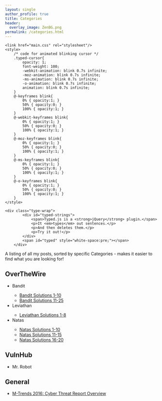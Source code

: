 ```yaml
---
layout: single
author_profile: true
title: Categories
header:
  overlay_image: ZenBG.png
permalink: /categories.html
---
```


<script>
    $(function(){
        $("#typed").typed({
            // strings: ["Typed.js is a <strong>jQuery</strong> plugin.", "It <em>types</em> out sentences.", "And then deletes them.", "Try it out!"],
            stringsElement: $('#typed-strings'),
            typeSpeed: 30,
            backDelay: 500,
            loop: false,
            contentType: 'html', // or text
            // defaults to false for infinite loop
            loopCount: false,
            callback: function(){ foo(); },
            resetCallback: function() { newTyped(); }
        });
        $(".reset").click(function(){
            $("#typed").typed('reset');
        });
    });
    function newTyped(){ /* A new typed object */ }
    function foo(){ console.log("Callback"); }
    </script>
    <link href="main.css" rel="stylesheet"/>
    <style>
        /* code for animated blinking cursor */
        .typed-cursor{
            opacity: 1;
            font-weight: 100;
            -webkit-animation: blink 0.7s infinite;
            -moz-animation: blink 0.7s infinite;
            -ms-animation: blink 0.7s infinite;
            -o-animation: blink 0.7s infinite;
            animation: blink 0.7s infinite;
        }
        @-keyframes blink{
            0% { opacity:1; }
            50% { opacity:0; }
            100% { opacity:1; }
        }
        @-webkit-keyframes blink{
            0% { opacity:1; }
            50% { opacity:0; }
            100% { opacity:1; }
        }
        @-moz-keyframes blink{
            0% { opacity:1; }
            50% { opacity:0; }
            100% { opacity:1; }
        }
        @-ms-keyframes blink{
            0% { opacity:1; }
            50% { opacity:0; }
            100% { opacity:1; }
        }
        @-o-keyframes blink{
            0% { opacity:1; }
            50% { opacity:0; }
            100% { opacity:1; }
        }
    </style>
    
    <div class="type-wrap">
            <div id="typed-strings">
                <span>Typed.js is a <strong>jQuery</strong> plugin.</span>
                <p>It <em>types</em> out sentences.</p>
                <p>And then deletes them.</p>
                <p>Try it out!</p>
            </div>
            <span id="typed" style="white-space:pre;"></span>
        </div>

A listing of all my posts, sorted by specific Categories - makes it easier to find what you are looking for!

<h2>OverTheWire</h2>
<ul>

<li>Bandit</li>
<ul>
<li><a href="https://jhalon.github.io/over-the-wire-bandit1/">Bandit Solutions 1-10</a></li>
<li><a href="https://jhalon.github.io/over-the-wire-bandit2/">Bandit Solutions 11-25</a></li>
</ul>

<li>Leviathan</li>
<ul>
<li><a href="https://jhalon.github.io/over-the-wire-leviathan/">Leviathan Solutions 1-8</a></li>
</ul>

<li>Natas</li>
<ul>
<li><a href="https://jhalon.github.io/over-the-wire-natas1/">Natas Solutions 1-10</a></li>
<li><a href="https://jhalon.github.io/over-the-wire-natas2/">Natas Solutions 11-15</a></li>
<li><a href="https://jhalon.github.io/over-the-wire-natas3/">Natas Solutions 16-20</a></li>
</ul>

</ul>

<h2>VulnHub</h2>
<ul>
<li>Mr. Robot</li>
</ul>

<h2>General</h2>
<ul>
<li><a href="https://jhalon.github.io/m-trends-fireeye-report-overview/">M-Trends 2016: Cyber Threat Report Overview</a></li>
</ul>
